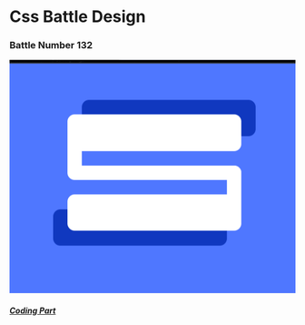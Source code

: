 # Css Battle Design

### Battle Number 132

![My Image](./assets/LetterS.png)

##### [Coding Part](./LetterS.html)